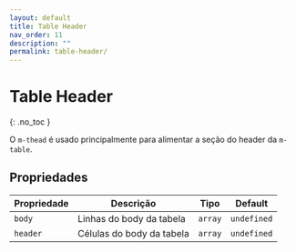 ```yaml
---
layout: default
title: Table Header
nav_order: 11
description: ""
permalink: table-header/
---
```

# Table Header
{: .no_toc }

O `m-thead` é usado principalmente para alimentar a seção do header da `m-table`.


## Propriedades

| Propriedade  | Descrição                 | Tipo     | Default     |
| ------------ | ------------------------- | -------- | ----------- |
| `body`       | Linhas do body da tabela  | `array`  | `undefined` |
| `header`     | Células do body da tabela | `array`  | `undefined` |